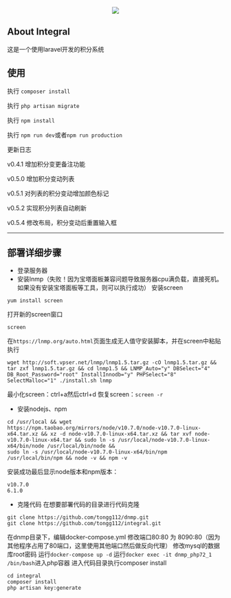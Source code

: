 <p align="center"><img src="https://laravel.com/assets/img/components/logo-laravel.svg"></p>

## About Integral
这是一个使用laravel开发的积分系统
## 使用
执行 `composer install`

执行 `php artisan migrate`

执行 `npm install`

执行 `npm run dev`或者`npm run production`

更新日志

v0.4.1
增加积分变更备注功能

v0.5.0
增加积分变动列表

v0.5.1
对列表的积分变动增加颜色标记

v0.5.2
实现积分列表自动刷新

v0.5.4
修改布局，积分变动后重置输入框

---
## 部署详细步骤
- 登录服务器
- 安装lnmp（失败！因为宝塔面板兼容问题导致服务器cpu满负载，直接死机。如果没有安装宝塔面板等工具，则可以执行成功）
安装screen
```
yum install screen
```
打开新的screen窗口
```
screen
```
在`https://lnmp.org/auto.html`页面生成无人值守安装脚本，并在screen中粘贴执行
```
wget http://soft.vpser.net/lnmp/lnmp1.5.tar.gz -cO lnmp1.5.tar.gz && tar zxf lnmp1.5.tar.gz && cd lnmp1.5 && LNMP_Auto="y" DBSelect="4" DB_Root_Password="root" InstallInnodb="y" PHPSelect="8" SelectMalloc="1" ./install.sh lnmp
```
最小化screen：ctrl+a然后ctrl+d
恢复screen：`screen -r`
- 安装nodejs、npm
```
cd /usr/local && wget https://npm.taobao.org/mirrors/node/v10.7.0/node-v10.7.0-linux-x64.tar.xz && xz -d node-v10.7.0-linux-x64.tar.xz && tar xvf node-v10.7.0-linux-x64.tar && sudo ln -s /usr/local/node-v10.7.0-linux-x64/bin/node /usr/local/bin/node && 
sudo ln -s /usr/local/node-v10.7.0-linux-x64/bin/npm /usr/local/bin/npm && node -v && npm -v
```
安装成功最后显示node版本和npm版本：
```
v10.7.0
6.1.0
```
- 克隆代码
在想要部署代码的目录进行代码克隆

```
git clone https://github.com/tongg112/dnmp.git
git clone https://github.com/tongg112/integral.git
```
在dnmp目录下，编辑docker-compose.yml
修改端口80:80 为 8090:80（因为其他程序占用了80端口，这里使用其他端口然后做反向代理）
修改mysql的数据库root密码
运行`docker-compose up -d`
运行`docker exec -it dnmp_php72_1 /bin/bash`进入php容器
进入代码目录执行composer install
```
cd integral
composer install
php artisan key:generate
```